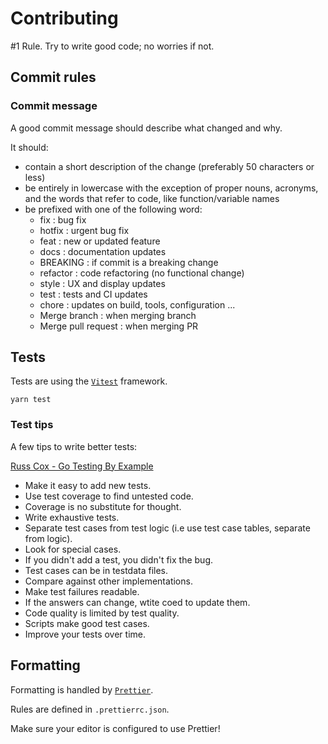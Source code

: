 # Contributing

#1 Rule. Try to write good code; no worries if not.

## Commit rules

### Commit message

A good commit message should describe what changed and why.

It should:

-   contain a short description of the change (preferably 50 characters or less)
-   be entirely in lowercase with the exception of proper nouns, acronyms, and the words that refer to code, like function/variable names
-   be prefixed with one of the following word:
    -   fix : bug fix
    -   hotfix : urgent bug fix
    -   feat : new or updated feature
    -   docs : documentation updates
    -   BREAKING : if commit is a breaking change
    -   refactor : code refactoring (no functional change)
    -   style : UX and display updates
    -   test : tests and CI updates
    -   chore : updates on build, tools, configuration ...
    -   Merge branch : when merging branch
    -   Merge pull request : when merging PR

## Tests

Tests are using the [`Vitest`](https://vitest.dev) framework.

```
yarn test
```

### Test tips

A few tips to write better tests:

[Russ Cox - Go Testing By Example](https://www.youtube.com/watch?v=1-o-iJlL4ak)

-   Make it easy to add new tests.
-   Use test coverage to find untested code.
-   Coverage is no substitute for thought.
-   Write exhaustive tests.
-   Separate test cases from test logic (i.e use test case tables, separate from logic).
-   Look for special cases.
-   If you didn't add a test, you didn't fix the bug.
-   Test cases can be in testdata files.
-   Compare against other implementations.
-   Make test failures readable.
-   If the answers can change, wtite coed to update them.
-   Code quality is limited by test quality.
-   Scripts make good test cases.
-   Improve your tests over time.

## Formatting

Formatting is handled by [`Prettier`](https://prettier.io).

Rules are defined in `.prettierrc.json`.

Make sure your editor is configured to use Prettier!
